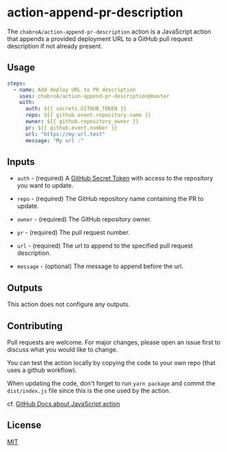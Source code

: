 # action-append-pr-description

The `chabroA/action-append-pr-description` action is a JavaScript action that appends a provided deployment URL to a GitHub pull request description if not already present.

## Usage

```yaml
steps:
  - name: Add deploy URL to PR description
    uses: chabroA/action-append-pr-description@master
    with:
      auth: ${{ secrets.GITHUB_TOKEN }}
      repo: ${{ github.event.repository.name }}
      owner: ${{ github.repository_owner }}
      pr: ${{ github.event.number }}
      url: "https://my-url.test"
      message: "My url :" 
```

## Inputs

- `auth` - (required) A [GitHub Secret Token](https://docs.github.com/en/actions/reference/authentication-in-a-workflow) with access to the repository you want to update.

- `repo` - (required) The GitHub repository name containing the PR to update.

- `owner` - (required) The GitHub repository owner.

- `pr` - (required) The pull request number.

- `url` - (required) The url to append to the specified pull request description.

- `message` - (optional) The message to append before the url.

## Outputs

This action does not configure any outputs.

## Contributing

Pull requests are welcome. For major changes, please open an issue first to discuss what you would like to change.

You can test the action locally by copying the code to your own repo (that uses a github workflow).

When updating the code, don't forget to run `yarn package` and commit the `dist/index.js` file since this is the one used by the action.

cf. [GitHub Docs about JavaScript action](https://docs.github.com/en/actions/creating-actions/creating-a-javascript-action)

## License

[MIT](./LICENSE.md)
